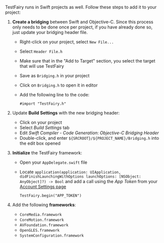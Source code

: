 
TestFairy runs in Swift projects as well. Follow these steps to add it to your project:      
      
1. **Create a bridging** between Swift and Objective-C. Since this process only needs to be done once per project, if you have already done so, just update your bridging header file.

    + Right-click on your project, select `New File...`
    + Select `Header File.h`
    + Make sure that in the "Add to Target" section, you select the target that will use TestFairy 
    + Save as `Bridging.h` in your project
    + Click on `Bridging.h` to open it in editor
    + Add the following line to the code: 
    
      ```
      #import "TestFairy.h"
      ```

2. Update **Build Settings** with the new bridging header:

    + Click on your project
    + Select *Build Settings* tab
    + Edit *Swift Compiler - Code Generation*: *Objective-C Bridging Header*
    + Double-click, and enter `${SRCROOT}/${PROJECT_NAME}/Bridging.h` into the edit box opened
    
3. **Initialize** the TestFairy framework:

    + Open your `AppDelegate.swift` file
    
    + Locate `application(application: UIApplication, didFinishLaunchingWithOptions launchOptions: [NSObject: AnyObject]?) -> Bool` and add a call using the *App Token* from your [Account Settings page](https://app.testfairy.com/settings#apptoken)
      
      
      ```
      TestFairy.begin("APP_TOKEN")  
      ```

4. Add the following **frameworks**:

    + ```CoreMedia.framework```
    + ```CoreMotion.framework```
    + ```AVFoundation.framework```
    + ```OpenGLES.framework```
    + ```SystemConfiguration.framework```

